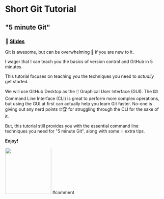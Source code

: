 # Short Git Tutorial
## "5 minute Git"

### 📖 <a href="https://alicelepissier.com/git-tutorial/slides.html">Slides</a>

Git is awesome, but can be overwhelming 🤯 if you are new to it.

I wager that I can teach you the basics of version control and GitHub in 5 minutes.

This tutorial focuses on teaching you the techniques you need to _actually_ get started.

We will use GitHub Desktop as the 🖱️ Graphical User Interface (GUI). The ⌨️ Command Line Interface (CLI) is great to perform more complex operations, but using the GUI at first can actually help you learn Git faster. No-one is giving out any nerd points 🤓🏆 for struggling through the CLI for the sake of it.

But, this tutorial still provides you with the essential command line techniques you need for "5 minute Git", along with some 💡 extra tips.

**Enjoy!**

<img src="https://octodex.github.com/images/nyantocat.gif" width="150px">
#comment